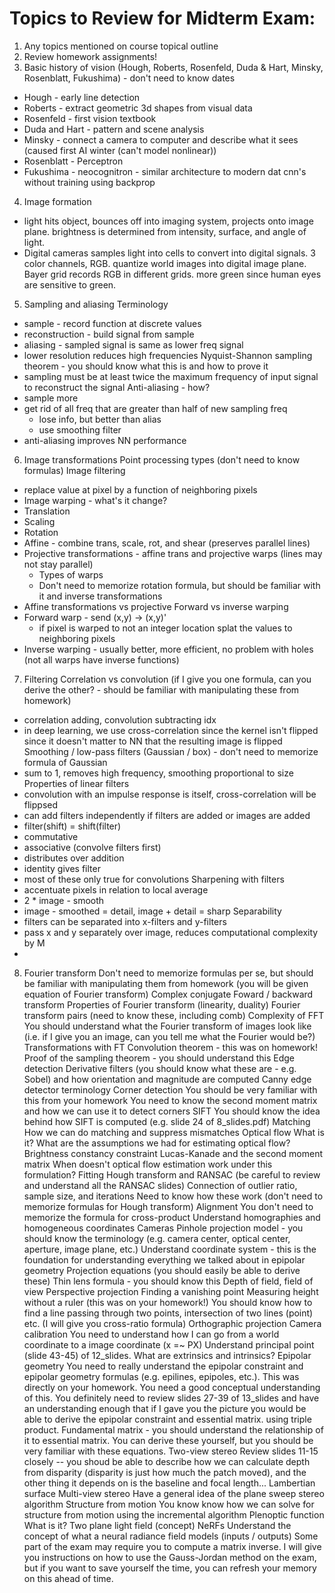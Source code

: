 # Topics to Review for Midterm Exam:

1. Any topics mentioned on course topical outline
2. Review homework assignments!
3. Basic history of vision (Hough, Roberts, Rosenfeld, Duda & Hart, Minsky, Rosenblatt, Fukushima) - don't need to know dates
 - Hough - early line detection
 - Roberts - extract geometric 3d shapes from visual data
 - Rosenfeld - first vision textbook
 - Duda and Hart - pattern and scene analysis
 - Minsky - connect a camera to computer and describe what it sees (caused first AI winter (can't model nonlinear))
 - Rosenblatt - Perceptron
 - Fukushima - neocognitron - similar architecture to modern dat cnn's without training using backprop
4. Image formation
 - light hits object, bounces off into imaging system, projects onto image plane. brightness is determined from intensity, surface, and angle of light. 
- Digital cameras samples light into cells to convert into digital signals. 3 color channels, RGB. quantize world images into digital image plane. Bayer grid records RGB in different grids. more green since human eyes are sensitive to green. 
5. Sampling and aliasing
Terminology
 - sample -  record function at discrete values
 - reconstruction - build signal from sample
 - aliasing - sampled signal is same as lower freq signal
 - lower resolution reduces high frequencies
Nyquist-Shannon sampling theorem - you should know what this is and how to prove it
 - sampling must be at least twice the maximum frequency of input signal to reconstruct the signal
Anti-aliasing - how?
 - sample more
 - get rid of all freq that are greater than half of new sampling freq
   - lose info, but better than alias
   - use smoothing filter
 - anti-aliasing improves NN performance
6. Image transformations
Point processing types (don't need to know formulas)
Image filtering
- replace value at pixel by a function of neighboring pixels
 - Image warping - what's it change?
- Translation
- Scaling
- Rotation
- Affine - combine trans, scale, rot, and shear (preserves parallel lines)
- Projective transformations - affine trans and projective warps (lines may not stay parallel)
   - Types of warps
   - Don't need to memorize rotation formula, but should be familiar with it and inverse transformations
 - Affine transformations vs projective
Forward vs inverse warping 
 - Forward warp - send (x,y) -> (x,y)'
   - if pixel is warped to not an integer location splat the values to neighboring pixels
 - Inverse warping - usually better, more efficient, no problem with holes (not all warps have inverse functions)
7. Filtering
Correlation vs convolution (if I give you one formula, can you derive the other? - should be familiar with manipulating these from homework)
 - correlation adding, convolution subtracting idx
 - in deep learning, we use cross-correlation since the kernel isn't flipped since it doesn't matter to NN that the resulting image is flipped
Smoothing / low-pass filters (Gaussian / box) - don't need to memorize formula of Gaussian
 - sum to 1, removes high frequency, smoothing proportional to size
Properties of linear filters
 - convolution with an impulse response is itself, cross-correlation will be flippsed
 - can add filters independently if filters are added or images are added
 - filter(shift) = shift(filter)
 - commutative
 - associative (convolve filters first)
 - distributes over addition
 - identity gives filter
 - most of these only true for convolutions
Sharpening with filters
 - accentuate pixels in relation to local average
 - 2 * image - smooth
 - image - smoothed = detail, image + detail = sharp
Separability
 - filters can be separated into x-filters and y-filters
 - pass x and y separately over image, reduces computational complexity by M
 - 
8. Fourier transform
Don't need to memorize formulas per se, but should be familiar with manipulating them from homework (you will be given equation of Fourier transform)
Complex conjugate
Foward / backward transform
Properties of Fourier transform (linearity, duality)
Fourier transform pairs (need to know these, including comb)
Complexity of FFT
You should understand what the Fourier transform of images look like (i.e. if I give you an image, can you tell me what the Fourier would be?)
Transformations with FT
Convolution theorem - this was on homework!
Proof of the sampling theorem - you should understand this
Edge detection
Derivative filters (you should know what these are - e.g. Sobel) and how orientation and magnitude are computed
Canny edge detector terminology
Corner detection
You should be very familiar with this from your homework 
You need to know the second moment matrix and how we can use it to detect corners
SIFT
You should know the idea behind how SIFT is computed (e.g. slide 24 of 8_slides.pdf)
Matching
How we can do matching and suppress mismatches
Optical flow
What is it?
What are the assumptions we had for estimating optical flow?
Brightness constancy constraint
Lucas-Kanade and the second moment matrix
When doesn't optical flow estimation work under this formulation?
Fitting
Hough transform and RANSAC (be careful to review and understand all the RANSAC slides)
Connection of outlier ratio, sample size, and iterations
Need to know how these work (don't need to memorize formulas for Hough transform)
Alignment
You don't need to memorize the formula for cross-product
Understand homographies and homogeneous coordinates
Cameras
Pinhole projection model - you should know the terminology (e.g. camera center, optical center, aperture, image plane, etc.)
Understand coordinate system - this is the foundation for understanding everything we talked about in epipolar geometry
Projection equations (you should easily be able to derive these)
Thin lens formula - you should know this
Depth of field, field of view
Perspective projection
Finding a vanishing point
Measuring height without a ruler (this was on your homework!)
You should know how to find a line passing through two points, intersection of two lines (point) etc. (I will give you cross-ratio formula)
Orthographic projection
Camera calibration
You need to understand how I can go from a world coordinate to a image coordinate (x =~ PX)
Understand principal point (slide 43-45) of 12_slides.
What are extrinsics and intrinsics?
Epipolar geometry
You need to really understand the epipolar constraint and epipolar geometry formulas (e.g. epilines, epipoles, etc.). This was directly on your homework. You need a good conceptual understanding of this.
You definitely need to review slides 27-39 of 13_slides and have an understanding enough that if I gave you the picture you would be able to derive the epipolar constraint and essential matrix. using triple product.
Fundamental matrix - you should understand the relationship of it to essential matrix. You can derive these yourself, but you should be very familiar with these equations.
Two-view stereo
Review slides 11-15 closely -- you shoud be able to describe how we can calculate depth from disparity (disparity is just how much the patch moved), and the other thing it depends on is the baseline and focal length...
Lambertian surface
Multi-view stereo
Have a general idea of the plane sweep stereo algorithm
Structure from motion
You know know how we can solve for structure from motion using the incremental algorithm
Plenoptic function
What is it? 
Two plane light field (concept)
NeRFs
Understand the concept of what a neural radiance field models (inputs / outputs)
Some part of the exam may require you to compute a matrix inverse. I will give you instructions on how to use the Gauss-Jordan method on the exam, but if you want to save yourself the time, you can refresh your memory on this ahead of time.

